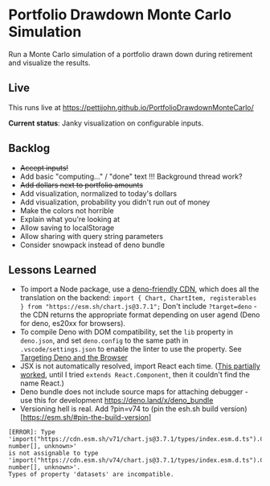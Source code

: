 # Portfolio Drawdown Monte Carlo Simulation
Run a Monte Carlo simulation of a portfolio drawn down during retirement and visualize the results. 

## Live 

This runs live at https://pettijohn.github.io/PortfolioDrawdownMonteCarlo/ 

**Current status**: Janky visualization on configurable inputs.

## Backlog
* ~~Accept inputs!~~
* Add basic "computing..." / "done" text !!! Background thread work?
* ~~Add dollars next to portfolio amounts~~
* Add visualization, normalized to today's dollars
* Add visualization, probability you didn't run out of money
* Make the colors not horrible
* Explain what you're looking at
* Allow saving to localStorage
* Allow sharing with query string parameters 
* Consider snowpack instead of deno bundle 

## Lessons Learned
* To import a Node package, use a [deno-friendly CDN](), which does all the translation on the backend: `import { Chart, ChartItem, registerables } from "https://esm.sh/chart.js@3.7.1";` Don't include `?target=deno` - the CDN returns the appropriate format depending on user agend (Deno for deno, es20xx for browsers).
* To compile Deno with DOM compatibility, set the `lib` property in `deno.json`, and set `deno.config` to the same path in `.vscode/settings.json` to enable the linter to use the property. See [Targeting Deno and the Browser](https://deno.land/manual/typescript/configuration#targeting-deno-and-the-browser)
* JSX is not automatically resolved, import React each time. ([This partially worked](https://deno.land/manual@v1.20.3/jsx_dom/jsx), until I tried `extends React.Component`, then it couldn't find the name React.)
* Deno bundle does not include source maps for attaching debugger - use this for development https://deno.land/x/deno_bundle
* Versioning hell is real. Add ?pin=v74 to (pin the esh.sh build version)[https://esm.sh/#pin-the-build-version] 

```
[ERROR]: Type 
'import("https://cdn.esm.sh/v71/chart.js@3.7.1/types/index.esm.d.ts").ChartData<"line", number[], unknown>' 
is not assignable to type 
'import("https://cdn.esm.sh/v74/chart.js@3.7.1/types/index.esm.d.ts").ChartData<"line", number[], unknown>'.
Types of property 'datasets' are incompatible.
```